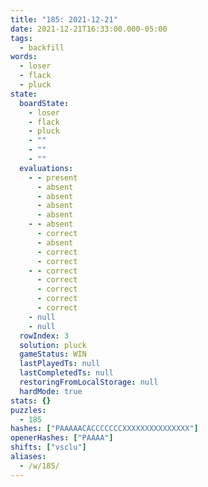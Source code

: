 ```yaml
---
title: "185: 2021-12-21"
date: 2021-12-21T16:33:00.000-05:00
tags:
  - backfill
words:
  - loser
  - flack
  - pluck
state:
  boardState:
    - loser
    - flack
    - pluck
    - ""
    - ""
    - ""
  evaluations:
    - - present
      - absent
      - absent
      - absent
      - absent
    - - absent
      - correct
      - absent
      - correct
      - correct
    - - correct
      - correct
      - correct
      - correct
      - correct
    - null
    - null
  rowIndex: 3
  solution: pluck
  gameStatus: WIN
  lastPlayedTs: null
  lastCompletedTs: null
  restoringFromLocalStorage: null
  hardMode: true
stats: {}
puzzles:
  - 185
hashes: ["PAAAAACACCCCCCCXXXXXXXXXXXXXXX"]
openerHashes: ["PAAAA"]
shifts: ["vsclu"]
aliases:
  - /w/185/
---
```

<!-- more -->
